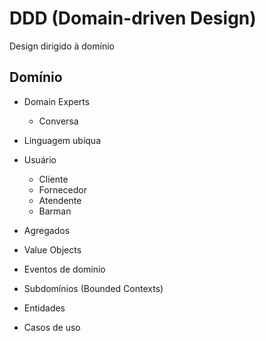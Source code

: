 # DDD (Domain-driven Design)

Design dirigido à domínio

## Domínio

- Domain Experts
    - Conversa
- Linguagem ubíqua

- Usuário
    - Cliente
    - Fornecedor
    - Atendente
    - Barman

- Agregados
- Value Objects
- Eventos de domínio
- Subdomínios (Bounded Contexts)
- Entidades
- Casos de uso